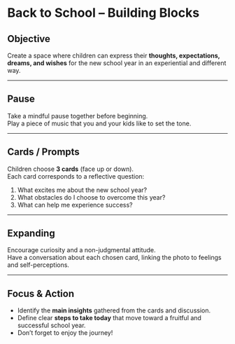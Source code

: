 # Back to School – Building Blocks

## Objective
Create a space where children can express their **thoughts, expectations, dreams, and wishes** for the new school year in an experiential and different way.

---

## Pause
Take a mindful pause together before beginning.  
Play a piece of music that you and your kids like to set the tone.

---

## Cards / Prompts
Children choose **3 cards** (face up or down).  
Each card corresponds to a reflective question:

1. What excites me about the new school year?  
2. What obstacles do I choose to overcome this year?  
3. What can help me experience success?

---

## Expanding
Encourage curiosity and a non-judgmental attitude.  
Have a conversation about each chosen card, linking the photo to feelings and self-perceptions.

---

## Focus & Action
- Identify the **main insights** gathered from the cards and discussion.  
- Define clear **steps to take today** that move toward a fruitful and successful school year.  
- Don’t forget to enjoy the journey!
